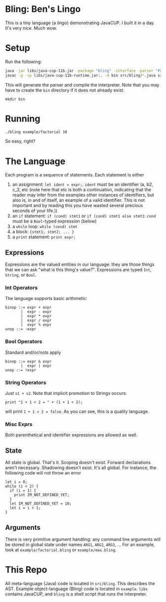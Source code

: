 # Bling: Ben's Lingo

This is a tiny language (a *lingo*) demonstrating JavaCUP. I built it in a day.
It's very nice. Much wow.

# Setup

Run the following:
```bash
java -jar libs/java-cup-11b.jar -package "bling" -interface -parser "Parser" -destdir src/bling -expect 1 "bling.cup"
javac -g -cp libs/java-cup-11b-runtime.jar:. -d bin src/bling/*.java src/bling/exception/*.java
```

This will generate the parser and compile the interpreter. Note that you may
have to create the `bin` directory if it does not already exist:

```
mkdir bin
```

# Running

```bash
./bling example/factorial 10
```

So easy, right?

# The Language
Each program is a sequence of statements. Each statement is either
1. an assignment: `let ident = expr;`. `ident` must be an identifier (a, b2,
   c_3, etc (note here that etc is both a continuation, indicating that the
   reader may infer from the examples other instances of identifiers, but also
   is, in and of itself, an example of a valid identifier. This is not
   important and by reading this you have wasted several precious seconds of
   your life.))
2. an `if` statement: `if (cond) stmt1` or `if (cond) stmt1 else stmt2`. `cond`
   must be a `Bool`-typed expression (below)
3. a `while` loop: `while (cond) stmt`
4. a block: `{stmt1; stmt2; ... }`
5. a `print` statement: `print expr;`

## Expressions
Expressions are the valued entities in our language: they are those things that
we can ask "what is this thing's value?". Expressions are typed `Int`, `String`,
or `Bool`.

### Int Operators

The language supports basic arithmetic:

```
binop ::= expr + expr
       |  expr - expr
       |  expr * expr
       |  expr / expr
       |  expr % expr
unop ::= -expr
```

### Bool Operators

Standard and/or/nots apply

```
binop ::= expr & expr
       |  expr | expr
unop ::= !expr
```

### String Operators
Just `s1 + s2`. Note that implicit promotion to Strings occurs:
```
print "1 + 1 < 2 = " + (1 + 1 < 2);
```
will print `1 + 1 < 2 = false`. As you can see, this is a quality language.


### Misc Exprs

Both parenthetical and identifier expressions are allowed as well.

## State
All state is global. That's it. Scoping doesn't exist. Forward declarations
aren't necessary. Shadowing doesn't exist. It's all global. For instance, the
following code will not throw an error
```
let i = 0;
while (i < 2) {
  if (i = 1) {
    print IM_NOT_DEFINED_YET;
  }
  let IM_NOT_DEFINED_YET = 10;
  let i = i + 1;
}
```

## Arguments
There is very primitive argument handling: any command line arguments will be
stored in global state under names `ARG1`, `ARG2`, `ARG3`, ... For an example,
look at `example/factorial.bling` or `example/max.bling`.

# This Repo
All meta-language (Java) code is located in `src/bling`. This describes the AST.
Example object-language (Bling) code is located in `example`. `libs` contains
JavaCUP, and `bling` is a shell script that runs the interpreter.
